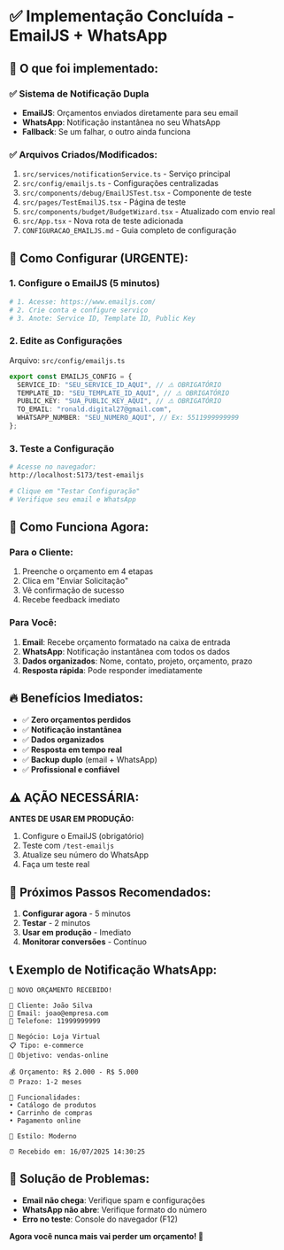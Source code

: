 # ✅ Implementação Concluída - EmailJS + WhatsApp

## 🎯 O que foi implementado:

### ✅ Sistema de Notificação Dupla

- **EmailJS**: Orçamentos enviados diretamente para seu email
- **WhatsApp**: Notificação instantânea no seu WhatsApp
- **Fallback**: Se um falhar, o outro ainda funciona

### ✅ Arquivos Criados/Modificados:

1. `src/services/notificationService.ts` - Serviço principal
2. `src/config/emailjs.ts` - Configurações centralizadas
3. `src/components/debug/EmailJSTest.tsx` - Componente de teste
4. `src/pages/TestEmailJS.tsx` - Página de teste
5. `src/components/budget/BudgetWizard.tsx` - Atualizado com envio real
6. `src/App.tsx` - Nova rota de teste adicionada
7. `CONFIGURACAO_EMAILJS.md` - Guia completo de configuração

## 🚀 Como Configurar (URGENTE):

### 1. Configure o EmailJS (5 minutos)

```bash
# 1. Acesse: https://www.emailjs.com/
# 2. Crie conta e configure serviço
# 3. Anote: Service ID, Template ID, Public Key
```

### 2. Edite as Configurações

Arquivo: `src/config/emailjs.ts`

```typescript
export const EMAILJS_CONFIG = {
  SERVICE_ID: "SEU_SERVICE_ID_AQUI", // ⚠️ OBRIGATÓRIO
  TEMPLATE_ID: "SEU_TEMPLATE_ID_AQUI", // ⚠️ OBRIGATÓRIO
  PUBLIC_KEY: "SUA_PUBLIC_KEY_AQUI", // ⚠️ OBRIGATÓRIO
  TO_EMAIL: "ronald.digital27@gmail.com",
  WHATSAPP_NUMBER: "SEU_NUMERO_AQUI", // Ex: 5511999999999
};
```

### 3. Teste a Configuração

```bash
# Acesse no navegador:
http://localhost:5173/test-emailjs

# Clique em "Testar Configuração"
# Verifique seu email e WhatsApp
```

## 📱 Como Funciona Agora:

### Para o Cliente:

1. Preenche o orçamento em 4 etapas
2. Clica em "Enviar Solicitação"
3. Vê confirmação de sucesso
4. Recebe feedback imediato

### Para Você:

1. **Email**: Recebe orçamento formatado na caixa de entrada
2. **WhatsApp**: Notificação instantânea com todos os dados
3. **Dados organizados**: Nome, contato, projeto, orçamento, prazo
4. **Resposta rápida**: Pode responder imediatamente

## 🔥 Benefícios Imediatos:

- ✅ **Zero orçamentos perdidos**
- ✅ **Notificação instantânea**
- ✅ **Dados organizados**
- ✅ **Resposta em tempo real**
- ✅ **Backup duplo** (email + WhatsApp)
- ✅ **Profissional e confiável**

## ⚠️ AÇÃO NECESSÁRIA:

**ANTES DE USAR EM PRODUÇÃO:**

1. Configure o EmailJS (obrigatório)
2. Teste com `/test-emailjs`
3. Atualize seu número do WhatsApp
4. Faça um teste real

## 🎯 Próximos Passos Recomendados:

1. **Configurar agora** - 5 minutos
2. **Testar** - 2 minutos
3. **Usar em produção** - Imediato
4. **Monitorar conversões** - Contínuo

## 📞 Exemplo de Notificação WhatsApp:

```
🚨 NOVO ORÇAMENTO RECEBIDO!

👤 Cliente: João Silva
📧 Email: joao@empresa.com
📱 Telefone: 11999999999

🏢 Negócio: Loja Virtual
📋 Tipo: e-commerce
🎯 Objetivo: vendas-online

💰 Orçamento: R$ 2.000 - R$ 5.000
⏰ Prazo: 1-2 meses

📝 Funcionalidades:
• Catálogo de produtos
• Carrinho de compras
• Pagamento online

🎨 Estilo: Moderno

⏰ Recebido em: 16/07/2025 14:30:25
```

## 🔧 Solução de Problemas:

- **Email não chega**: Verifique spam e configurações
- **WhatsApp não abre**: Verifique formato do número
- **Erro no teste**: Console do navegador (F12)

**Agora você nunca mais vai perder um orçamento! 🚀**
